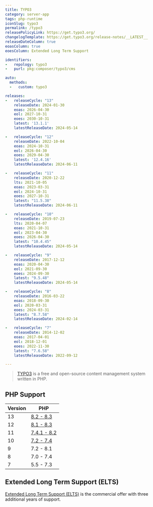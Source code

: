 ```yaml
---
title: TYPO3
category: server-app
tags: php-runtime
iconSlug: typo3
permalink: /typo3
releasePolicyLink: https://get.typo3.org/
changelogTemplate: https://get.typo3.org/release-notes/__LATEST__
releaseDateColumn: true
eoasColumn: true
eoesColumn: Extended Long Term Support

identifiers:
-   repology: typo3
-   purl: pkg:composer/typo3/cms

auto:
  methods:
  -   custom: typo3

releases:
-   releaseCycle: "13"
    releaseDate: 2024-01-30
    eoas: 2026-04-30
    eol: 2027-10-31
    eoes: 2030-10-31
    latest: '13.1.1'
    latestReleaseDate: 2024-05-14

-   releaseCycle: "12"
    releaseDate: 2022-10-04
    eoas: 2024-10-31
    eol: 2026-04-30
    eoes: 2029-04-30
    latest: '12.4.16'
    latestReleaseDate: 2024-06-11

-   releaseCycle: "11"
    releaseDate: 2020-12-22
    lts: 2021-10-05
    eoas: 2023-03-31
    eol: 2024-10-31
    eoes: 2027-10-31
    latest: "11.5.38"
    latestReleaseDate: 2024-06-11

-   releaseCycle: "10"
    releaseDate: 2019-07-23
    lts: 2020-04-07
    eoas: 2021-10-31
    eol: 2023-04-30
    eoes: 2026-04-30
    latest: "10.4.45"
    latestReleaseDate: 2024-05-14

-   releaseCycle: "9"
    releaseDate: 2017-12-12
    eoas: 2020-04-30
    eol: 2021-09-30
    eoes: 2024-09-30
    latest: "9.5.48"
    latestReleaseDate: 2024-05-14

-   releaseCycle: "8"
    releaseDate: 2016-03-22
    eoas: 2018-09-30
    eol: 2020-03-31
    eoes: 2024-03-31
    latest: "8.7.58"
    latestReleaseDate: 2024-02-14

-   releaseCycle: "7"
    releaseDate: 2014-12-02
    eoas: 2017-04-01
    eol: 2018-12-01
    eoes: 2022-11-30
    latest: "7.6.58"
    latestReleaseDate: 2022-09-12

---
```


> [TYPO3](https://typo3.org/) is a free and open-source content management system written in PHP.


## PHP Support

| Version | PHP                                                                 |
|---------|---------------------------------------------------------------------|
| 13      | [8.2 - 8.3](https://get.typo3.org/version/13#system-requirements)   |
| 12      | [8.1 - 8.3](https://get.typo3.org/version/12#system-requirements)   |
| 11      | [7.4.1 - 8.2](https://get.typo3.org/version/11#system-requirements) |
| 10      | [7.2 - 7.4](https://get.typo3.org/version/10#system-requirements)   |
| 9       | 7.2 - 8.1                                                           |
| 8       | 7.0 - 7.4                                                           |
| 7       | 5.5 - 7.3                                                           |

## Extended Long Term Support (ELTS)

[Extended Long Term Support (ELTS)](https://typo3.com/services/extended-support-elts) is the
commercial offer with three additional years of support.
